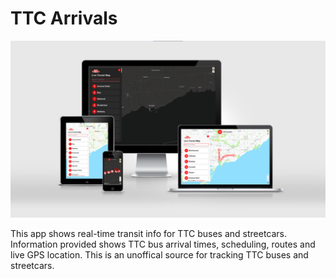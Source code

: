 # TTC Arrivals

![Website Preview](public/background.png)

This app shows real-time transit info for TTC buses and streetcars. Information provided shows TTC bus arrival times, scheduling, routes and live GPS location. This is an unoffical source for tracking TTC buses and streetcars.
